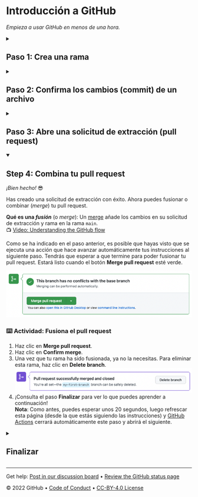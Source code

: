 <!-- 
  <<< Author notes: Header of the course >>> 
  Include a 1280×640 image, course title in sentence case, and a concise description in emphasis.
  In your repository settings: enable template repository, add your 1280×640 social image, auto delete head branches.
  Add your open source license, GitHub uses Creative Commons Attribution 4.0 International.
-->

# Introducción a GitHub

_Empieza a usar GitHub en menos de una hora._

<!-- 
  <<< Author notes: Start of the course >>> 
  Include start button, a note about Actions minutes,
  and tell the learner why they should take the course.
  Each step should be wrapped in <details>/<summary>, with an `id` set.
  The start <details> should have `open` as well.
  Do not use quotes on the <details> tag attributes.
-->

<!--step0

La gente utiliza GitHub para construir algunas de las tecnologías más avanzadas del mundo. Ya sea que estés visualizando datos o construyendo un nuevo juego, hay toda una comunidad y un conjunto de herramientas en GitHub que pueden ayudarte a hacerlo mejor. El curso "Introducción a GitHub" de GitHub Skills te guía por todo lo que necesitas para empezar a contribuir en menos de una hora.

- **Para quién es esto**: Nuevos desarrolladores, nuevos usuarios de GitHub y estudiantes.
- **Qué vas a aprender**: Introduciremos repositorios, ramas \(_branches_\), confirmaciones de cambios \(_commits_\) y solicitudes de extracción \(_pull requests_\).
- **Qué vas a construir**: Haremos un breve archivo Markdown que puedes usar como tu [perfil README](https://docs.github.com/account-and-profile/setting-up-and-managing-your-github-profile/customizing-your-profile/managing-your-profile-readme).
- **Requisitos**: Ninguno. Este curso es una gran introducción para tu primer día en GitHub.
- **Cuánto tiempo**: Este curso consta de cuatro pasos y tardarás menos de una hora en completarlo.

## Cómo empezar este curso

1. Encima de estas instrucciones, haz clic con el botón derecho del ratón en **Use this template** y abre el enlace en una nueva pestaña.<br />
   ![Use this template](https://user-images.githubusercontent.com/1221423/169618716-fb17528d-f332-4fc5-a11a-eaa23562665e.png)
2. En la nueva pestaña, sigue las indicaciones para crear un nuevo repositorio.
   - En **Owner**, elige tu cuenta personal para alojar el repositorio.
   - Recomendamos crear un repositorio público - los repositorios privados [utilizarán minutos de Acciones](https://docs.github.com/en/billing/managing-billing-for-github-actions/about-billing-for-github-actions).
   ![Create a new repository](https://user-images.githubusercontent.com/1221423/169618722-406dc508-add4-4074-83f0-c7a7ad87f6f3.png)
3. Una vez creado tu nuevo repositorio, espera unos 20 segundos y actualiza la página. Sigue las instrucciones paso a paso en el README del nuevo repositorio.

endstep0-->

<!-- 
  <<< Author notes: Step 1 >>> 
  Choose 3-5 steps for your course.
  The first step is always the hardest, so pick something easy!
  Link to docs.github.com for further explanations.
  Encourage users to open new tabs for steps!
-->

<details id=1>
<summary><h2>Paso 1: Crea una rama</h2></summary>

_¡Bienvenida a "Introducción a GitHub"! :wave:_

**¿Qué es GitHub?**: GitHub es una plataforma de colaboración que utiliza [Git](https://docs.github.com/get-started/quickstart/github-glossary#git) para el control de versiones. GitHub es un lugar popular para compartir y contribuir al software de [código abierto](https://docs.github.com/get-started/quickstart/github-glossary#open-source).
<br>:tv: [Video: Qué es GitHub?](https://www.youtube.com/watch?v=w3jLJU7DT5E)

**¿Qué es un repositorio?**: Un [repositorio](https://docs.github.com/get-started/quickstart/github-glossary#repository) es un proyecto que contiene archivos y carpetas. Un repositorio lleva un control de las versiones de los archivos y carpetas.
<br>:tv: [Video: Explorar un repositorio](https://www.youtube.com/watch?v=R8OAwrcMlRw)

**¿Qué es una rama (o _branch_)?** Una [rama](https://docs.github.com/en/get-started/quickstart/github-glossary#branch) es una versión paralela de tu repositorio. Por defecto, tu repositorio tiene una rama llamada `main` y se considera la rama definitiva. Puedes crear ramas adicionales a partir de `main` en tu repositorio. Puedes utilizar ramas para tener diferentes versiones de un proyecto al mismo tiempo.

En las ramas adicionales, puedes hacer ediciones sin que afecten a la versión principal o `main`. Las ramas le permiten separar su trabajo de la rama `main`. En otras palabras, el trabajo de todos está a salvo mientras tú contribuyes.
<br>:tv: [Video: Ramas](https://www.youtube.com/watch?v=xgQmu81G1yY)

**¿Qué es un README de perfil?**: Un [README de perfil](https://docs.github.com/account-and-profile/setting-up-and-managing-your-github-profile/customizing-your-profile/managing-your-profile-readme) es básicamente una sección "Sobre mí" en tu perfil de GitHub donde puedes compartir información sobre ti misma/o con la comunidad en GitHub.com. GitHub muestra el README de tu perfil en la parte superior de tu página de perfil.

### :keyboard: Actividad: Tu primera rama

1. Abre una nueva pestaña del navegador y navega hasta este mismo repositorio. Luego, trabaja en los pasos en tu segunda pestaña mientras lees las instrucciones en esta pestaña.
2. Navega a la pestaña **Code**.
3. Haz clic en el menú desplegable de la rama **main**.<br>
   <img alt="image showing my-first-branch entry" src="/images/my-first-branch.png"/>
4. En el campo de texto, introduce el nombre de tu nueva rama: `my-first-branch`.
5. Haz clic en **Create branch: my-first-branch** para crear tu rama.
6. ¡Continúa al paso 2!<br>
   **Nota**: Si has creado un repositorio público y quieres confirmar que has configurado correctamente tu primera rama, espera unos 20 segundos y luego actualiza esta página (desde la que estás siguiendo las instrucciones). Las [Acciones de GitHub](https://docs.github.com/en/actions) cerrarán automáticamente este paso y abrirán el siguiente.

</details>

<!-- 
  <<< Author notes: Step 2 >>>
  Start this step by acknowledging the previous step.
  Define terms and link to docs.github.com.
-->

<details id=2>
<summary><h2>Paso 2: Confirma los cambios (commit) de un archivo</h2></summary>

_¡Has creado una rama!_ :tada:

Crear una rama te permite editar tu proyecto sin cambiar la rama `main`. Ahora que tienes una rama, es el momento de crear un archivo y hacer tu primera confirmación de cambios (o _commit_).

**¿Qué es una confirmación de cambios (o _commit_)?** Un [commit](https://docs.github.com/pull-requests/committing-changes-to-your-project/creating-and-editing-commits/about-commits) es un conjunto de cambios en los archivos y carpetas de tu proyecto. Un commit existe en una rama.

### :keyboard: Actividad: Tu primer commit

Los siguientes pasos te guiarán en el proceso de confirmar un cambio en GitHub. Para confirmar un cambio hay que añadir primero un nuevo archivo a la nueva rama. 

1. En la pestaña **Code**, asegúrate de que estás en tu nueva rama `my-first-branch`.
2. Selecciona el desplegable **Add file** y haz clic en **Create new file** para crear un archivo nuevo.<br>
   ![create new file option](/images/create-new-file.png)
3. En el campo **Name your file...**, escribe `PROFILE.md`.
4. En el área **Edit new file**, copia el siguiente contenido a tu archivo:
   ```
   ¡Bienvenida a mi perfil en GitHub!
   ```
   <img alt="profile.md file screenshot" src="/images/my-profile-file.png"/>
5. Para los commits, es recomendable que introduzcas un mensaje breve de commit que describa los cambios que has hecho. Este mensaje ayuda a otras personas (o a tu futuro yo) a entender qué cambios has introducido en tu commit. GitHub ofrece un mensaje simple por defecto, pero vamos a cambiarlo ligeramente para practicar. Primero, introduce `Add PROFILE.md` en el primer campo de texto debajo de **Commit new file**. Después, si quieres asegurarte de qué aspecto debería tener tu pantalla, expande el desplegable de debajo.
   <details>
   <summary> Expande para ver la captura.</summary>
   <img alt="screenshot of adding a new file with a commit message" src="/images/commit-full-screen.png" />
   </details>
6. En esta lección ignoraremos los demás campos; haz clic en **Commit new file**.
7. ¡Adelante con el paso 3! <br>
    **Nota**: Como antes, puedes esperar unos 20 segundos, luego refrescar esta página (de la que estás siguiendo las instrucciones) y [GitHub Actions](https://docs.github.com/en/actions) cerrará automáticamente este paso y abrirá el siguiente.

</details>

<!-- 
  <<< Author notes: Step 3 >>> 
  Just a historic note: the previous version of this step forced the learner
  to write a pull request description,
  checked that `main` was the receiving branch,
  and that the file was named correctly.
-->

<details id=3>
<summary><h2>Paso 3: Abre una solicitud de extracción (pull request)</h2></summary>

_Buen trabajo con ese commit_ :sparkles:

Ahora que has creado un commit, es el momento de compartir tu propuesta de cambio a través de una solicitud de extracción (o _pull request_).

**¿Qué es una solicitud de extracción (o _pull request_)?**: La colaboración ocurre en un pull request. El pull request muestra los cambios en tu rama a otras personas. Este pull request va a mantener los cambios que acabas de hacer en tu rama y propone aplicarlos a la rama `main`.
<br>:tv: [Video: Introduction to pull requests](https://youtu.be/kJr-PIfLDl4)

### :keyboard: Actividad: Crea un pull request

Es posible que hayas notado después de tu commit que aparece un mensaje indicando tu reciente push a tu rama y proporcionando un botón que dice **Compare & pull request**.

![screenshot of message and button](/images/compare-and-pull-request.png)

 Si quieres, puedes hacer clic en **Compare & pull request**, y luego saltar al paso 6 de abajo. Si no haces clic en el botón, las instrucciones siguientes te guiarán en la configuración manual de la solicitud de extracción.

1. Haz clic en la pestaña **Pull requests** de tu repositorio.
2. Haz clic en **New pull request**.
3. En el desplegable **base:**, asegúrate de que está seleccionado **main**.
4. Selecciona el desplegable **compare:** y haz clic en `my-first-branch`. <br>
   <img alt="screenshot showing both branch selections" src="/images/pull-request-branches.png"/>
5. Haz clic en **Create pull request**.
6. Introduce un título para tu solicitud de extracción: `Add my first file`.
7. El siguiente campo te ayuda a proporcionar una descripción de los cambios que has realizado. Siéntete libre de añadir una descripción de lo que has logrado hasta ahora. Como recordatorio, has: ¡creado una rama, creado un archivo y hecho un commit!<br>
   <img alt="screenshot showing pull request" src="/images/Pull-request-description.png"/>
8. Haz clic en **Create pull request**.
9. ¡Continúa con el paso 4! <br>
   **Nota**: Como antes, puedes esperar unos 20 segundos, luego refrescar esta página (en la que estás siguiendo las instrucciones) y [GitHub Actions](https://docs.github.com/en/actions) cerrará automáticamente este paso y abrirá el siguiente. Como ventaja, puedes ver pruebas de las Acciones de GitHub que se ejecutan en la pestaña con la solicitud de extracción abierta. La imagen de abajo muestra una línea que puedes ver en tu pull request después de que la Acción termine de ejecutarse.<br>
   <img alt="screenshot of an example of an actions line" src="/images/Actions-to-step-4.png"/>

</details>

<!-- 
  <<< Author notes: Step 4 >>> 
  Just a historic note: The previous version of this step required responding
  to a pull request review before merging. The previous version also handled
  if users accidentally closed without merging.
-->

<details id=4 open>
<summary><h2>Step 4: Combina tu pull request</h2></summary>

_¡Bien hecho!_ :sunglasses:

Has creado una solicitud de extracción con éxito. Ahora puedes fusionar o combinar \(_merge_\) tu pull request.

**Qué es una _fusión_** (o _merge_): Un [merge](https://docs.github.com/en/get-started/quickstart/github-glossary#merge) añade los cambios en su solicitud de extracción y rama en la rama `main`.
<br>:tv: [Video: Understanding the GitHub flow](https://www.youtube.com/watch?v=PBI2Rz-ZOxU)

Como se ha indicado en el paso anterior, es posible que hayas visto que se ejecuta una acción que hace avanzar automáticamente tus instrucciones al siguiente paso. Tendrás que esperar a que termine para poder fusionar tu pull request. Estará listo cuando el botón **Merge pull request** esté verde.

![screenshot of green merge pull request button](/images/Green-merge-pull-request.png)
### :keyboard: Actividad: Fusiona el pull request

1. Haz clic en **Merge pull request**.
1. Haz clic en **Confirm merge**.
1. Una vez que tu rama ha sido fusionada, ya no la necesitas. Para eliminar esta rama, haz clic en **Delete branch**.<br>
   <img alt="screenshot showing delete branch button" src="/images/delete-branch.png"/>
2. ¡Consulta el paso **Finalizar** para ver lo que puedes aprender a continuación!<br>
   **Nota**: Como antes, puedes esperar unos 20 segundos, luego refrescar esta página (desde la que estás siguiendo las instrucciones) y [GitHub Actions](https://docs.github.com/en/actions) cerrará automáticamente este paso y abrirá el siguiente.

</details>

<!-- 
  <<< Author notes: Finish >>> 
  Review what we learned, ask for feedback, provide next steps.
-->

<details id=X>
<summary><h2>Finalizar</h2></summary>

_¡Enhorabuena! Has completado este curso y te has unido a la comunidad de desarrolladores_

<img src=https://octodex.github.com/images/collabocats.jpg alt=celebrate width=300 align=right>

Aquí tienes un resumen de tus logros:

- Has aprendido sobre GitHub, repositorios, ramas, commits y pull requests.
- Has creado una rama, un commit y un pull request.
- Has fusionado un pull request.
- ¡Has hecho tu primera contribución! :tada:

### ¿Y ahora, qué?

  Si quieres hacer un README de perfil, utiliza las instrucciones simplificadas que aparecen a continuación o sigue las instrucciones del artículo [Gestión de tu README del perfil](https://docs.github.com/account-and-profile/setting-up-and-managing-your-github-profile/customizing-your-profile/managing-your-profile-readme).
  1. Crea un nuevo repositorio público con un nombre que coincida con tu nombre de usuario de GitHub.
  2. Crea un archivo llamado `README.md` en su raíz. La "raíz" significa que no está dentro de ninguna carpeta de tu repositorio.
  3. Edita el contenido del archivo `README.md`.
  4. Si has creado una nueva rama para tu archivo, abre y fusiona un pull request en tu rama.
  5. Nos encantaría ver tu nuevo perfil. ¡Comparte tu perfil en las redes sociales y etiquétanos!
  6. Por último, nos encantaría saber qué te ha parecido este curso [en nuestro foro de debate](https://github.com/skills/.github/discussions).

Consulta estos recursos para obtener más información o participar:
- ¿Eres estudiante? Echa un vistazo al [Student Developer Pack](https://education.github.com/pack).
- Haz otro curso de [GitHub Skills](https://github.com/skills).
- Lee los documentos de inicio de GitHub (https://docs.github.com/en/get-started).
- Para encontrar proyectos a los que contribuir, consulta [GitHub Explore](https://github.com/explore).

</details>

<!--
  <<< Author notes: Footer >>>
  Add a link to get support, GitHub status page, code of conduct, license link.
-->

---

Get help: [Post in our discussion board](https://github.com/skills/.github/discussions) &bull; [Review the GitHub status page](https://www.githubstatus.com/)

&copy; 2022 GitHub &bull; [Code of Conduct](https://www.contributor-covenant.org/version/2/1/code_of_conduct/code_of_conduct.md) &bull; [CC-BY-4.0 License](https://creativecommons.org/licenses/by/4.0/legalcode)
